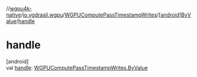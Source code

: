 //[wgpu4k-native](../../../../index.md)/[io.ygdrasil.wgpu](../../index.md)/[WGPUComputePassTimestampWrites](../index.md)/[[android]ByValue](index.md)/[handle](handle.md)

# handle

[android]\
val [handle](handle.md): [WGPUComputePassTimestampWrites.ByValue](../../../io.ygdrasil.wgpu.android/-w-g-p-u-compute-pass-timestamp-writes/-by-value/index.md)